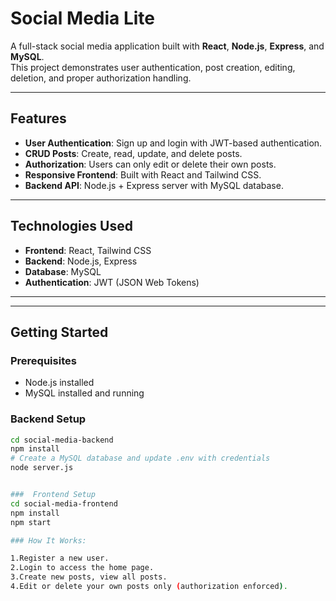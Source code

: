 # Social Media Lite

A full-stack social media application built with **React**, **Node.js**, **Express**, and **MySQL**.  
This project demonstrates user authentication, post creation, editing, deletion, and proper authorization handling.

---

## Features

- **User Authentication**: Sign up and login with JWT-based authentication.
- **CRUD Posts**: Create, read, update, and delete posts.
- **Authorization**: Users can only edit or delete their own posts.
- **Responsive Frontend**: Built with React and Tailwind CSS.
- **Backend API**: Node.js + Express server with MySQL database.

---

## Technologies Used

- **Frontend**: React, Tailwind CSS
- **Backend**: Node.js, Express
- **Database**: MySQL
- **Authentication**: JWT (JSON Web Tokens)

---


---

## Getting Started

### Prerequisites
- Node.js installed
- MySQL installed and running

### Backend Setup
```bash
cd social-media-backend
npm install
# Create a MySQL database and update .env with credentials
node server.js


###  Frontend Setup
cd social-media-frontend
npm install
npm start

### How It Works:

1.Register a new user.
2.Login to access the home page.
3.Create new posts, view all posts.
4.Edit or delete your own posts only (authorization enforced).
